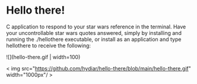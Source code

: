 # Hello there!

C application to respond to your star wars reference in the terminal. Have your uncontrollable star wars quotes answered, simply by installing and running the ./hellothere executable, or install as an application and type hellothere to receive the following:

![](hello-there.gif | width=100)


< img src="https://github.com/hydiar/hello-there/blob/main/hello-there.gif" width="1000px"/ >
